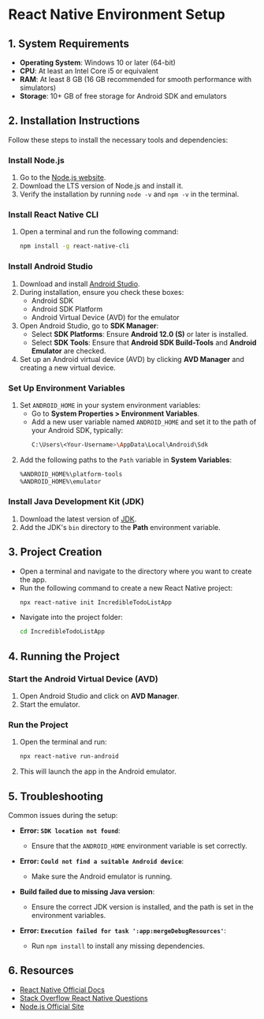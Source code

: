 # React Native Environment Setup

## 1. System Requirements

- **Operating System**: Windows 10 or later (64-bit)
- **CPU**: At least an Intel Core i5 or equivalent
- **RAM**: At least 8 GB (16 GB recommended for smooth performance with simulators)
- **Storage**: 10+ GB of free storage for Android SDK and emulators

## 2. Installation Instructions

Follow these steps to install the necessary tools and dependencies:

### Install Node.js
1. Go to the [Node.js website](https://nodejs.org/).
2. Download the LTS version of Node.js and install it.
3. Verify the installation by running `node -v` and `npm -v` in the terminal.

### Install React Native CLI
1. Open a terminal and run the following command:
    ```bash
    npm install -g react-native-cli
    ```

### Install Android Studio
1. Download and install [Android Studio](https://developer.android.com/studio).
2. During installation, ensure you check these boxes:
    - Android SDK
    - Android SDK Platform
    - Android Virtual Device (AVD) for the emulator
3. Open Android Studio, go to **SDK Manager**:
    - Select **SDK Platforms**: Ensure **Android 12.0 (S)** or later is installed.
    - Select **SDK Tools**: Ensure that **Android SDK Build-Tools** and **Android Emulator** are checked.
4. Set up an Android virtual device (AVD) by clicking **AVD Manager** and creating a new virtual device.

### Set Up Environment Variables
1. Set `ANDROID_HOME` in your system environment variables:
    - Go to **System Properties > Environment Variables**.
    - Add a new user variable named `ANDROID_HOME` and set it to the path of your Android SDK, typically:
      ```bash
      C:\Users\<Your-Username>\AppData\Local\Android\Sdk
      ```
2. Add the following paths to the `Path` variable in **System Variables**:
    ```bash
    %ANDROID_HOME%\platform-tools
    %ANDROID_HOME%\emulator
    ```

### Install Java Development Kit (JDK)
1. Download the latest version of [JDK](https://www.oracle.com/java/technologies/javase-jdk11-downloads.html).
2. Add the JDK's `bin` directory to the **Path** environment variable.

## 3. Project Creation

- Open a terminal and navigate to the directory where you want to create the app.
- Run the following command to create a new React Native project:
    ```bash
    npx react-native init IncredibleTodoListApp
    ```
- Navigate into the project folder:
    ```bash
    cd IncredibleTodoListApp
    ```

## 4. Running the Project

### Start the Android Virtual Device (AVD)
1. Open Android Studio and click on **AVD Manager**.
2. Start the emulator.

### Run the Project
1. Open the terminal and run:
    ```bash
    npx react-native run-android
    ```
2. This will launch the app in the Android emulator.

## 5. Troubleshooting

Common issues during the setup:

- **Error: `SDK location not found`**:
    - Ensure that the `ANDROID_HOME` environment variable is set correctly.
  
- **Error: `Could not find a suitable Android device`**:
    - Make sure the Android emulator is running.
  
- **Build failed due to missing Java version**:
    - Ensure the correct JDK version is installed, and the path is set in the environment variables.
  
- **Error: `Execution failed for task ':app:mergeDebugResources'`**:
    - Run `npm install` to install any missing dependencies.

## 6. Resources

- [React Native Official Docs](https://reactnative.dev/docs/environment-setup)
- [Stack Overflow React Native Questions](https://stackoverflow.com/questions/tagged/react-native)
- [Node.js Official Site](https://nodejs.org/)
